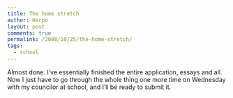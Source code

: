```yaml
---
title: The home stretch
author: Harpo
layout: post
comments: true
permalink: /2008/10/25/the-home-stretch/
tags:
  - school
---
```

Almost done. I&#8217;ve essentially finished the entire application, essays and all. Now I just have to go through the whole thing one more time on Wednesday with my councilor at school, and I&#8217;ll be ready to submit it.